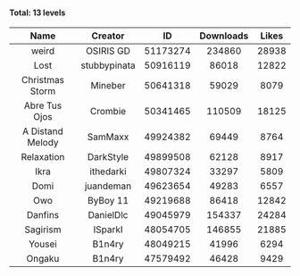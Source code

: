 #### Total: 13 levels

| Name | Creator | ID | Downloads | Likes |
|:---:|:---:|:---:|:---:|:---:|
| weird | OSIRIS GD | 51173274 | 234860 | 28938
| Lost | stubbypinata | 50916119 | 86018 | 12822
| Christmas Storm | Mineber | 50641318 | 59029 | 8079
| Abre Tus Ojos | Crombie | 50341465 | 110509 | 18125
| A Distand Melody | SamMaxx | 49924382 | 69449 | 8764
| Relaxation | DarkStyle | 49899508 | 62128 | 8917
| Ikra  | ithedarki | 49807324 | 33297 | 5809
| Domi | juandeman | 49623654 | 49283 | 6557
| Owo | ByBoy 11 | 49219688 | 86418 | 12842
| Danfins | DanielDlc | 49045979 | 154337 | 24284
| Sagirism | ISparkI | 48054705 | 146855 | 21885
| Yousei | B1n4ry | 48049215 | 41996 | 6294
| Ongaku | B1n4ry | 47579492 | 46428 | 9429

